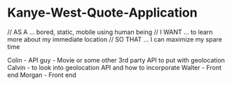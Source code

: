 # Kanye-West-Quote-Application

// AS A ... bored, static, mobile using human being
// I WANT ... to learn more about my immediate location
// SO THAT ... I can maximize my spare time

Colin - API guy - Movie or some other 3rd party API to put with geolocation
Calvin - to look into geolocation API and how to incorporate
Walter - Front end
Morgan - Front end